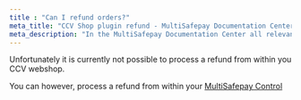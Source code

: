 ```yaml
---
title : "Can I refund orders?"
meta_title: "CCV Shop plugin refund - MultiSafepay Documentation Center"
meta_description: "In the MultiSafepay Documentation Center all relevant information regarding our Plugins and API. As well as Support pages for Payment Method, Tools and General Questions. You can also find the contact details of our Support Team and Integration Team."
---
```

Unfortunately it is currently not possible to process a refund from within you CCV webshop.

You can however, process a refund from within your [MultiSafepay Control](https://merchant.multisafepay.com)
